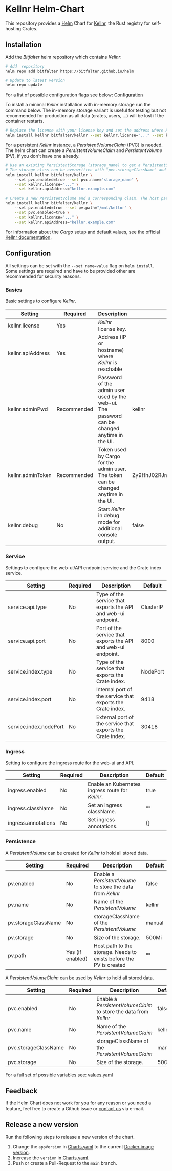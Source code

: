 # Kellnr Helm-Chart

This repository provides a [Helm](https://helm.sh/) Chart for [Kellnr](https://www.bitfalter.com/kellnr), the Rust registry for self-hosting Crates.

## Installation

Add the *Bitfalter* helm repository which contains *Kellnr*:
```bash
# Add  repository
helm repo add bitfalter https://bitfalter.github.io/helm

# Update to latest version
helm repo update
```

For a list of possible configuration flags see below: [Configuration](#Configuration)

To install a minimal *Kellnr* installation with in-memory storage run the command below. The in-memory storage variant is useful for testing but not recommended for production as all data (crates, users, ...) will be lost if the container restarts.

```bash
# Replace the license with your license key and set the address where Kellnr will be reachable.
helm install kellnr bitfalter/kellnr --set kellnr.license="..." --set kellnr.apiAddress="kellnr.example.com"
```

For a persistent *Kellnr* instance, a *PersistentVolumeClaim* (PVC) is needed. The helm chart can create a *PersistentVolumeClaim* and *PersistentVolume* (PV), if you don't have one already.

```bash
# Use an existing PersistentStorage (storage_name) to get a PersistentStorageClaim.
# The storage class can be overwritten with "pvc.storageClassName" and defaults to "manual".
helm install kellnr bitfalter/kellnr \ 
    --set pvc.enabled=true --set pvc.name="storage_name" \
    --set kellnr.license="..." \
    --set kellnr.apiAddress="kellnr.example.com"
```

```bash
# Create a new PersistentVolume and a corresponding claim. The host path e.g. "/mnt/kellnr" has to exists before the PV is created.
helm install kellnr bitfalter/kellnr \ 
    --set pv.enabled=true --set pv.path="/mnt/kellnr" \
    --set pvc.enabled=true \
    --set kellnr.license="..." \
    --set kellnr.apiAddress="kellnr.example.com"
```

For information about the *Cargo* setup and default values, see the official [Kellnr documentation](https://www.bitfalter.com/documentation).

## Configuration

All settings can be set with the `--set name=value` flag on `helm install`. Some settings are required and have to be provided other are recommended for security reasons.

### Basics

Basic settings to configure *Kellnr*.

|Setting|Required|Description|Default|
|---|---|---|---|
|kellnr.license| Yes | *Kellnr* license key. |  |
|kellnr.apiAddress | Yes | Address (IP or hostname) where *Kellnr* is reachable | |
|kellnr.adminPwd| Recommended | Password of the admin user used by the web-ui. The password can be changed anytime in the UI. | kellnr|
|kellnr.adminToken| Recommended | Token used by Cargo for the admin user. The token can be changed anytime in the UI. | Zy9HhJ02RJmg0GCrgLfaCVfU6IwDfhXD |
|kellnr.debug | No | Start *Kellnr* in debug mode for additional console output. | false |

### Service

Settings to configure the web-ui/API endpoint service and the Crate index service.

|Setting|Required|Description|Default|
|---|---|---|---|
|service.api.type| No | Type of the service that exports the API and web-ui endpoint. | ClusterIP |
|service.api.port| No | Port of the service that exports the API and web-ui endpoint. | 8000 |
|service.index.type | No | Type of the service that exports the Crate index. | NodePort |
|service.index.port | No | Internal port of the service that exports the Crate index. | 9418 |
|service.index.nodePort | No | External port of the service that exports the Crate index. | 30418 |

### Ingress

Setting to configure the ingress route for the web-ui and API.

|Setting|Required|Description|Default|
|---|---|---|---|
|ingress.enabled | No | Enable an Kubernetes ingress route for *Kellnr*. | true |
|ingress.className | No | Set an ingress className. | "" |
|ingress.annotations | No | Set ingress annotations. | {} |

### Persistence

A *PersistentVolume* can be created for *Kellnr* to hold all stored data.

|Setting|Required|Description|Default|
|---|---|---|---|
|pv.enabled | No | Enable a *PersistentVolume* to store the data from *Kellnr* | false |
|pv.name | No | Name of the *PersistentVolume* | kellnr |
|pv.storageClassName| No | storageClassName of the *PersistentVolume* | manual |
|pv.storage | No | Size of the storage. | 500Mi |
|pv.path | Yes (if enabled) | Host path to the storage. Needs to exists before the PV is created | "" |

A *PersistentVolumeClaim* can be used by *Kellnr* to hold all stored data.

|Setting|Required|Description|Default|
|---|---|---|---|
|pvc.enabled | No | Enable a *PersistentVolumeClaim* to store the data from *Kellnr* | false |
|pvc.name | No | Name of the *PersistentVolumeClaim* | kellnr |
|pvc.storageClassName| No | storageClassName of the *PersistentVolumeClaim* | manual |
|pvc.storage | No | Size of the storage. | 500Mi |


For a full set of possible variables see: [values.yaml](./charts/kellnr/values.yaml)

## Feedback

If the Helm Chart does not work for you for any reason or you need a feature, feel free to create a Github issue or [contact us](mailto:contact@bitfalter.com) via e-mail.

## Release a new version

Run the following steps to release a new version of the chart.

1. Change the `appVersion` in [Charts.yaml](./charts/kellnr/Charts.yaml) to the current [Docker image version](https://hub.docker.com/repository/docker/bitfalter/kellnr).
2. Increase the `version` in [Charts.yaml](./charts/kellnr/Charts.yaml).
3. Push or create a Pull-Request to the `main` branch.